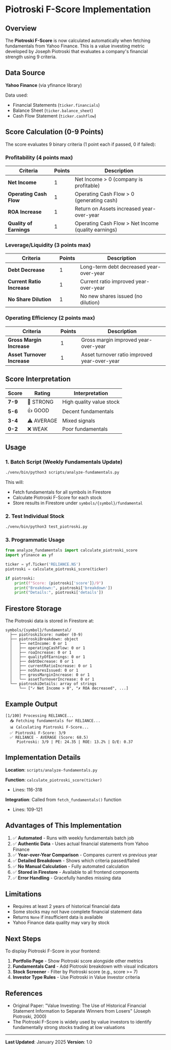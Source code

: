 # Piotroski F-Score Implementation

## Overview

The **Piotroski F-Score** is now calculated automatically when fetching fundamentals from Yahoo Finance. This is a value investing metric developed by Joseph Piotroski that evaluates a company's financial strength using 9 criteria.

## Data Source

**Yahoo Finance** (via yfinance library)

Data used:
- Financial Statements (`ticker.financials`)
- Balance Sheet (`ticker.balance_sheet`)
- Cash Flow Statement (`ticker.cashflow`)

## Score Calculation (0-9 Points)

The score evaluates 9 binary criteria (1 point each if passed, 0 if failed):

### Profitability (4 points max)

| Criteria | Points | Description |
|----------|--------|-------------|
| **Net Income** | 1 | Net Income > 0 (company is profitable) |
| **Operating Cash Flow** | 1 | Operating Cash Flow > 0 (generating cash) |
| **ROA Increase** | 1 | Return on Assets increased year-over-year |
| **Quality of Earnings** | 1 | Operating Cash Flow > Net Income (quality earnings) |

### Leverage/Liquidity (3 points max)

| Criteria | Points | Description |
|----------|--------|-------------|
| **Debt Decrease** | 1 | Long-term debt decreased year-over-year |
| **Current Ratio Increase** | 1 | Current ratio improved year-over-year |
| **No Share Dilution** | 1 | No new shares issued (no dilution) |

### Operating Efficiency (2 points max)

| Criteria | Points | Description |
|----------|--------|-------------|
| **Gross Margin Increase** | 1 | Gross margin improved year-over-year |
| **Asset Turnover Increase** | 1 | Asset turnover ratio improved year-over-year |

## Score Interpretation

| Score | Rating | Interpretation |
|-------|--------|----------------|
| **7-9** | 💪 STRONG | High quality value stock |
| **5-6** | 👍 GOOD | Decent fundamentals |
| **3-4** | ⚠️ AVERAGE | Mixed signals |
| **0-2** | ❌ WEAK | Poor fundamentals |

## Usage

### 1. Batch Script (Weekly Fundamentals Update)

```bash
./venv/bin/python3 scripts/analyze-fundamentals.py
```

This will:
- Fetch fundamentals for all symbols in Firestore
- Calculate Piotroski F-Score for each stock
- Store results in Firestore under `symbols/{symbol}/fundamental`

### 2. Test Individual Stock

```bash
./venv/bin/python3 test_piotroski.py
```

### 3. Programmatic Usage

```python
from analyze_fundamentals import calculate_piotroski_score
import yfinance as yf

ticker = yf.Ticker('RELIANCE.NS')
piotroski = calculate_piotroski_score(ticker)

if piotroski:
    print(f"Score: {piotroski['score']}/9")
    print("Breakdown:", piotroski['breakdown'])
    print("Details:", piotroski['details'])
```

## Firestore Storage

The Piotroski data is stored in Firestore at:

```
symbols/{symbol}/fundamental/
  ├── piotroskiScore: number (0-9)
  ├── piotroskiBreakdown: object
  │   ├── netIncome: 0 or 1
  │   ├── operatingCashFlow: 0 or 1
  │   ├── roaIncrease: 0 or 1
  │   ├── qualityOfEarnings: 0 or 1
  │   ├── debtDecrease: 0 or 1
  │   ├── currentRatioIncrease: 0 or 1
  │   ├── noSharesIssued: 0 or 1
  │   ├── grossMarginIncrease: 0 or 1
  │   └── assetTurnoverIncrease: 0 or 1
  └── piotroskiDetails: array of strings
      └── ["✓ Net Income > 0", "✗ ROA decreased", ...]
```

## Example Output

```
[1/100] Processing RELIANCE...
  📥 Fetching fundamentals for RELIANCE...
  📊 Calculating Piotroski F-Score...
  ✅ Piotroski F-Score: 3/9
  ✅ RELIANCE - AVERAGE (Score: 68.5)
     Piotroski: 3/9 | PE: 24.35 | ROE: 13.2% | D/E: 0.37
```

## Implementation Details

**Location**: `scripts/analyze-fundamentals.py`

**Function**: `calculate_piotroski_score(ticker)`
- Lines: 116-318

**Integration**: Called from `fetch_fundamentals()` function
- Lines: 109-121

## Advantages of This Implementation

1. ✅ **Automated** - Runs with weekly fundamentals batch job
2. ✅ **Authentic Data** - Uses actual financial statements from Yahoo Finance
3. ✅ **Year-over-Year Comparison** - Compares current vs previous year
4. ✅ **Detailed Breakdown** - Shows which criteria passed/failed
5. ✅ **No Manual Calculation** - Fully automated calculation
6. ✅ **Stored in Firestore** - Available to all frontend components
7. ✅ **Error Handling** - Gracefully handles missing data

## Limitations

- Requires at least 2 years of historical financial data
- Some stocks may not have complete financial statement data
- Returns `None` if insufficient data is available
- Yahoo Finance data quality may vary by stock

## Next Steps

To display Piotroski F-Score in your frontend:

1. **Portfolio Page** - Show Piotroski score alongside other metrics
2. **Fundamentals Card** - Add Piotroski breakdown with visual indicators
3. **Stock Screener** - Filter by Piotroski score (e.g., score >= 7)
4. **Investor Type Rules** - Use Piotroski in Value Investor criteria

## References

- Original Paper: "Value Investing: The Use of Historical Financial Statement Information to Separate Winners from Losers" (Joseph Piotroski, 2000)
- The Piotroski F-Score is widely used by value investors to identify fundamentally strong stocks trading at low valuations

---

**Last Updated**: January 2025
**Version**: 1.0

